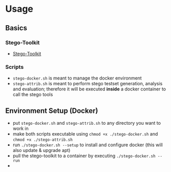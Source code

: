 # Usage
## Basics
### Stego-Toolkit
- [Stego-Toolkit](https://github.com/DominicBreuker/stego-toolkit)
### Scripts
- `stego-docker.sh` is meant to manage the docker environment
- `stego-attrib.sh` is meant to perform stego testset generation, analysis and evaluation; therefore it will be executed **inside** a docker container to call the stego tools
## Environment Setup (Docker)
- put `stego-docker.sh` and `stego-attrib.sh` to any directory you want to work in
- make both scripts executable using `chmod +x ./stego-docker.sh` and `chmod +x ./stego-attrib.sh`
- run `./stego-docker.sh --setup` to install and configure docker (this will also update & upgrade apt)
- pull the stego-toolkit to a container by executing `./stego-docker.sh --run`
- 
